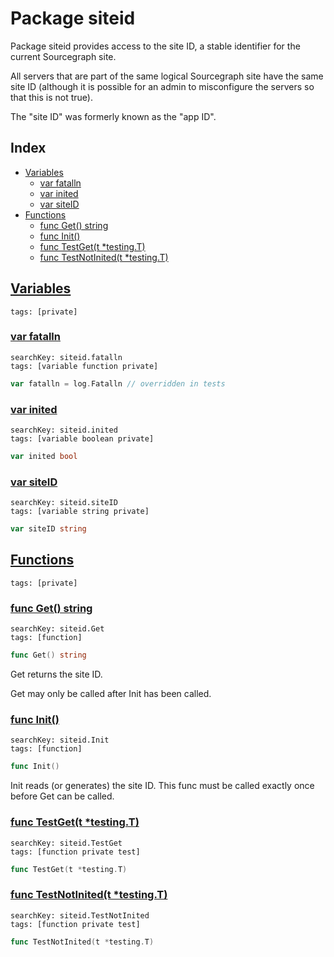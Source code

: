 # Package siteid

Package siteid provides access to the site ID, a stable identifier for the current Sourcegraph site. 

All servers that are part of the same logical Sourcegraph site have the same site ID (although it is possible for an admin to misconfigure the servers so that this is not true). 

The "site ID" was formerly known as the "app ID". 

## Index

* [Variables](#var)
    * [var fatalln](#fatalln)
    * [var inited](#inited)
    * [var siteID](#siteID)
* [Functions](#func)
    * [func Get() string](#Get)
    * [func Init()](#Init)
    * [func TestGet(t *testing.T)](#TestGet)
    * [func TestNotInited(t *testing.T)](#TestNotInited)


## <a id="var" href="#var">Variables</a>

```
tags: [private]
```

### <a id="fatalln" href="#fatalln">var fatalln</a>

```
searchKey: siteid.fatalln
tags: [variable function private]
```

```Go
var fatalln = log.Fatalln // overridden in tests

```

### <a id="inited" href="#inited">var inited</a>

```
searchKey: siteid.inited
tags: [variable boolean private]
```

```Go
var inited bool
```

### <a id="siteID" href="#siteID">var siteID</a>

```
searchKey: siteid.siteID
tags: [variable string private]
```

```Go
var siteID string
```

## <a id="func" href="#func">Functions</a>

```
tags: [private]
```

### <a id="Get" href="#Get">func Get() string</a>

```
searchKey: siteid.Get
tags: [function]
```

```Go
func Get() string
```

Get returns the site ID. 

Get may only be called after Init has been called. 

### <a id="Init" href="#Init">func Init()</a>

```
searchKey: siteid.Init
tags: [function]
```

```Go
func Init()
```

Init reads (or generates) the site ID. This func must be called exactly once before Get can be called. 

### <a id="TestGet" href="#TestGet">func TestGet(t *testing.T)</a>

```
searchKey: siteid.TestGet
tags: [function private test]
```

```Go
func TestGet(t *testing.T)
```

### <a id="TestNotInited" href="#TestNotInited">func TestNotInited(t *testing.T)</a>

```
searchKey: siteid.TestNotInited
tags: [function private test]
```

```Go
func TestNotInited(t *testing.T)
```

